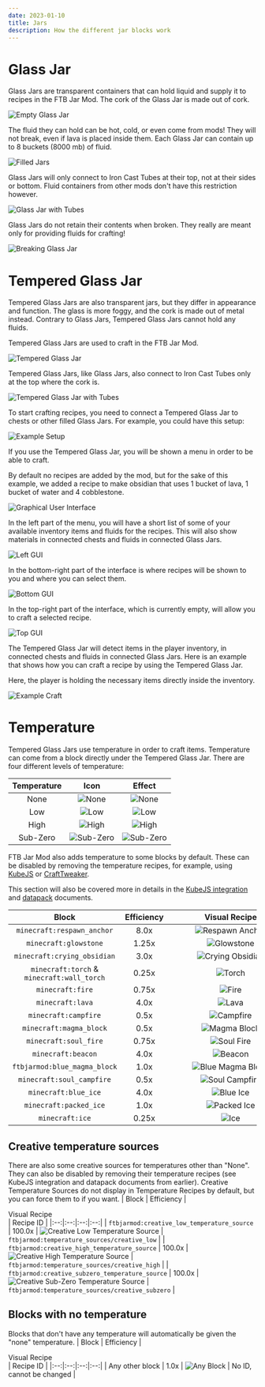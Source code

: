 ```yaml
---
date: 2023-01-10
title: Jars
description: How the different jar blocks work
---
```


# Glass Jar

Glass Jars are transparent containers that can hold liquid and supply it to recipes in the FTB Jar Mod. The cork of the Glass Jar is made out of cork.

![Empty Glass Jar](./images/jars/glass-jar.png "Empty Glass Jar")

The fluid they can hold can be hot, cold, or even come from mods! They will not break, even if lava is placed inside them. Each Glass Jar can contain up to 8 buckets (8000 mb) of fluid.

![Filled Jars](./images/jars/filled-glass-jars.png "Filled Jars")

Glass Jars will only connect to Iron Cast Tubes at their top, not at their sides or bottom. Fluid containers from other mods don't have this restriction however.

![Glass Jar with Tubes](./images/jars/glass-jar-and-tube.png "Glass Jar with Tubes")

Glass Jars do not retain their contents when broken. They really are meant only for providing fluids for crafting!

![Breaking Glass Jar](./images/jars/glass-jar-breaking.gif "Breaking Glass Jar")

# Tempered Glass Jar

Tempered Glass Jars are also transparent jars, but they differ in appearance and function. The glass is more foggy, and the cork is made out of metal instead. Contrary to Glass Jars, Tempered Glass Jars cannot hold any fluids.

Tempered Glass Jars are used to craft in the FTB Jar Mod.

![Tempered Glass Jar](./images/jars/tempered-glass-jar.png "Tempered Glass Jar")

Tempered Glass Jars, like Glass Jars, also connect to Iron Cast Tubes only at the top where the cork is.

![Tempered Glass Jar with Tubes](./images/jars/tempered-glass-jar-and-tube.png "Tempered Glass Jar with Tubes")

To start crafting recipes, you need to connect a Tempered Glass Jar to chests or other filled Glass Jars. For example, you could have this setup:

![Example Setup](./images/jars/simple-setup.png "Example Setup")

If you use the Tempered Glass Jar, you will be shown a menu in order to be able to craft.

By default no recipes are added by the mod, but for the sake of this example, we added a recipe to make obsidian that uses 1 bucket of lava, 1 bucket of water and 4 cobblestone.

![Graphical User Interface](./images/jars/sample-gui.png "Graphical User Interface")

In the left part of the menu, you will have a short list of some of your available inventory items and fluids for the recipes. This will also show materials in connected chests and fluids in connected Glass Jars.

![Left GUI](./images/jars/gui-left.png "Left GUI")

In the bottom-right part of the interface is where recipes will be shown to you and where you can select them.

![Bottom GUI](./images/jars/gui-bottom.png "Bottom GUI")

In the top-right part of the interface, which is currently empty, will allow you to craft a selected recipe.

![Top GUI](./images/jars/gui-top.png "Top GUI")

The Tempered Glass Jar will detect items in the player inventory, in connected chests and fluids in connected Glass Jars. Here is an example that shows how you can craft a recipe by using the Tempered Glass Jar.

Here, the player is holding the necessary items directly inside the inventory.

![Example Craft](./images/jars/sample-recipe.gif "Example Craft")

# Temperature

Tempered Glass Jars use temperature in order to craft items. Temperature can come from a block directly under the Tempered Glass Jar. There are four different levels of temperature:

| Temperature | Icon | Effect |
|:--:|:--:|:--:|
| None | ![None](./images/jars/temperature-none.png "None") | ![None](./images/jars/tempered-glass-jar-none.png "None") |
| Low | ![Low](./images/jars/temperature-low.png "Low") | ![Low](./images/jars/tempered-glass-jar-low.png "Low") |
| High | ![High](./images/jars/temperature-high.png "High") | ![High](./images/jars/tempered-glass-jar-high.png "High") |
| Sub-Zero | ![Sub-Zero](./images/jars/temperature-subzero.png "Sub-Zero") | ![Sub-Zero](./images/jars/tempered-glass-jar-subzero.png "Sub-Zero") |

FTB Jar Mod also adds temperature to some blocks by default. These can be disabled by removing the temperature recipes, for example, using [KubeJS](https://www.curseforge.com/minecraft/mc-mods/kubejs-forge) or [CraftTweaker](https://www.curseforge.com/minecraft/mc-mods/crafttweaker).

This section will also be covered more in details in the [KubeJS integration](../for-kubejs.md#temperature-sources-recipes) and [datapack](../for-datapacks.md) documents.


| Block | Efficiency | <div style="width:15em">Visual Recipe</div> | Recipe ID |
|:--:|:--:|:--:|:--:|
| `minecraft:respawn_anchor` | 8.0x | ![Respawn Anchor](./images/jars/built-in/none-1.png "Respawn Anchor") | `ftbjarmod:temperature_sources/respawn_anchor` |
| `minecraft:glowstone` | 1.25x | ![Glowstone](./images/jars/built-in/none-2.png "Glowstone") | `ftbjarmod:temperature_sources/glowstone_block` |
| `minecraft:crying_obsidian` | 3.0x | ![Crying Obsidian](./images/jars/built-in/none-3.png "Crying Obsidian") | `ftbjarmod:temperature_sources/crying_obsidian` |
| `minecraft:torch` & `minecraft:wall_torch` | 0.25x | ![Torch](./images/jars/built-in/low-1.png "Torch") | `ftbjarmod:temperature_sources/torch` & `ftbjarmod:temperature_sources/wall_torch` |
| `minecraft:fire` | 0.75x | ![Fire](./images/jars/built-in/low-2.gif "Fire") | `ftbjarmod:temperature_sources/fire` |
| `minecraft:lava` | 4.0x | ![Lava](./images/jars/built-in/low-3.png "Lava") | `ftbjarmod:temperature_sources/lava` |
| `minecraft:campfire` | 0.5x | ![Campfire](./images/jars/built-in/low-4.png "Campfire") | `ftbjarmod:temperature_sources/campfire` |
| `minecraft:magma_block` | 0.5x | ![Magma Block](./images/jars/built-in/low-5.png "Magma Block") | `ftbjarmod:temperature_sources/magma_block` |
| `minecraft:soul_fire` | 0.75x | ![Soul Fire](./images/jars/built-in/high-1.gif "Soul Fire") | `ftbjarmod:temperature_sources/soul_fire` |
| `minecraft:beacon` | 4.0x | ![Beacon](./images/jars/built-in/high-2.png "Beacon") | `ftbjarmod:temperature_sources/beacon` |
| `ftbjarmod:blue_magma_block` | 1.0x | ![Blue Magma Block](./images/jars/built-in/high-3.png "Blue Magma Block") | `ftbjarmod:temperature_sources/blue_magma_block` |
| `minecraft:soul_campfire` | 0.5x | ![Soul Campfire](./images/jars/built-in/high-4.png "Soul Campfire") | `ftbjarmod:temperature_sources/soul_campfire` |
| `minecraft:blue_ice` | 4.0x | ![Blue Ice](./images/jars/built-in/subzero-1.png "Blue Ice") | `ftbjarmod:temperature_sources/blue_ice` |
| `minecraft:packed_ice` | 1.0x | ![Packed Ice](./images/jars/built-in/subzero-2.png "Packed Ice") | `ftbjarmod:temperature_sources/packed_ice` |
| `minecraft:ice` | 0.25x | ![Ice](./images/jars/built-in/subzero-3.png "Ice") | `ftbjarmod:temperature_sources/ice` |

## Creative temperature sources

There are also some creative sources for temperatures other than "None". They can also be disabled by removing their temperature recipes (see KubeJS integration and datapack documents from earlier). Creative Temperature Sources do not display in Temperature Recipes by default, but you can force them to if you want.
| Block | Efficiency | <div style="width:15em">Visual Recipe</div> | Recipe ID |
|:--:|:--:|:--:|:--:|
| `ftbjarmod:creative_low_temperature_source` | 100.0x | ![Creative Low Temperature Source](./images/jars/built-in/low-creative.png "Creative Low Temperature Source") | `ftbjarmod:temperature_sources/creative_low` |
| `ftbjarmod:creative_high_temperature_source` | 100.0x | ![Creative High Temperature Source](./images/jars/built-in/high-creative.png "Creative High Temperature Source") | `ftbjarmod:temperature_sources/creative_high` |
| `ftbjarmod:creative_subzero_temperature_source` | 100.0x | ![Creative Sub-Zero Temperature Source](./images/jars/built-in/subzero-creative.png "Creative Sub-Zero Temperature Source") | `ftbjarmod:temperature_sources/creative_subzero` |

## Blocks with no temperature

Blocks that don't have any temperature will automatically be given the "none" temperature.
| Block | Efficiency | <div style="width:15em">Visual Recipe</div> | Recipe ID |
|:--:|:--:|:--:|:--:|
| Any other block | 1.0x | ![Any Block](./images/jars/built-in/none-4.png "Any Block") | No ID, cannot be changed |